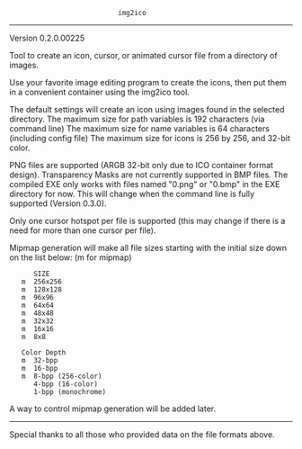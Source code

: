                                img2ico
___________________________________________________________________________________________
Version 0.2.0.00225

Tool to create an icon, cursor, or animated cursor file from a directory of images.

Use your favorite image editing program to create the icons, then put them in a convenient
container using the img2ico tool.

The default settings will create an icon using images found in the selected directory.
The maximum size for path variables is 192 characters (via command line)
The maximum size for name variables is 64 characters (including config file)
The maximum size for icons is 256 by 256, and 32-bit color.

PNG files are supported (ARGB 32-bit only due to ICO container format design).  Transparency 
Masks are not currently supported in BMP files.  The compiled EXE only works with files named
"0.png" or "0.bmp" in the EXE directory for now.  This will change when the command line is 
fully supported (Version 0.3.0).

Only one cursor hotspot per file is supported (this may change if there is a need for more than
one cursor per file).

Mipmap generation will make all file sizes starting with the initial size down on the list below:
(m for mipmap)

          SIZE
       m  256x256
       m  128x128
       m  96x96
       m  64x64
       m  48x48
       m  32x32
       m  16x16
       m  8x8

	   Color Depth
	   m  32-bpp
	   m  16-bpp
	   m  8-bpp (256-color)
	      4-bpp (16-color)
		  1-bpp (monochrome)

A way to control mipmap generation will be added later.

___________________________________________________________________________________________

Special thanks to all those who provided data on the file formats above.